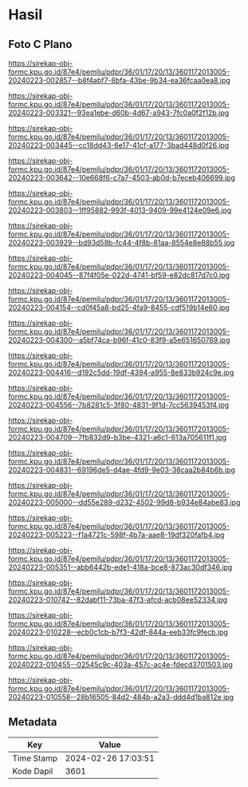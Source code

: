 # Hasil

## Foto C Plano

https://sirekap-obj-formc.kpu.go.id/87e4/pemilu/pdpr/36/01/17/20/13/3601172013005-20240223-002857--b8f4abf7-8bfa-43be-9b34-ea36fcaa0ea8.jpg

https://sirekap-obj-formc.kpu.go.id/87e4/pemilu/pdpr/36/01/17/20/13/3601172013005-20240223-003321--93ea1ebe-d60b-4d67-a943-7fc0a0f2f12b.jpg

https://sirekap-obj-formc.kpu.go.id/87e4/pemilu/pdpr/36/01/17/20/13/3601172013005-20240223-003445--cc18dd43-6e17-41cf-a177-3bad448d0f26.jpg

https://sirekap-obj-formc.kpu.go.id/87e4/pemilu/pdpr/36/01/17/20/13/3601172013005-20240223-003642--10e668f6-c7a7-4503-ab0d-b7eceb406699.jpg

https://sirekap-obj-formc.kpu.go.id/87e4/pemilu/pdpr/36/01/17/20/13/3601172013005-20240223-003803--1ff95882-993f-4013-9409-99e4124e09e6.jpg

https://sirekap-obj-formc.kpu.go.id/87e4/pemilu/pdpr/36/01/17/20/13/3601172013005-20240223-003929--bd93d58b-fc44-4f8b-81aa-8554e8e88b55.jpg

https://sirekap-obj-formc.kpu.go.id/87e4/pemilu/pdpr/36/01/17/20/13/3601172013005-20240223-004045--87f4f05e-022d-4741-bf59-e82dc817d7c0.jpg

https://sirekap-obj-formc.kpu.go.id/87e4/pemilu/pdpr/36/01/17/20/13/3601172013005-20240223-004154--cd0f45a8-bd25-4fa9-8455-cdf519b14e60.jpg

https://sirekap-obj-formc.kpu.go.id/87e4/pemilu/pdpr/36/01/17/20/13/3601172013005-20240223-004300--a5bf74ca-b96f-41c0-83f9-a5e651650769.jpg

https://sirekap-obj-formc.kpu.go.id/87e4/pemilu/pdpr/36/01/17/20/13/3601172013005-20240223-004416--d192c5dd-19df-4394-a955-8e833b924c9e.jpg

https://sirekap-obj-formc.kpu.go.id/87e4/pemilu/pdpr/36/01/17/20/13/3601172013005-20240223-004556--7b8281c5-3f80-4831-9f1d-7cc5639453f4.jpg

https://sirekap-obj-formc.kpu.go.id/87e4/pemilu/pdpr/36/01/17/20/13/3601172013005-20240223-004709--7fb832d9-b3be-4321-a6c1-613a705611f1.jpg

https://sirekap-obj-formc.kpu.go.id/87e4/pemilu/pdpr/36/01/17/20/13/3601172013005-20240223-004831--69196de5-d4ae-4fd9-9e03-38caa2b84b6b.jpg

https://sirekap-obj-formc.kpu.go.id/87e4/pemilu/pdpr/36/01/17/20/13/3601172013005-20240223-005000--dd55e289-d232-4502-99d8-b934e84abe83.jpg

https://sirekap-obj-formc.kpu.go.id/87e4/pemilu/pdpr/36/01/17/20/13/3601172013005-20240223-005223--f1a4721c-598f-4b7a-aae8-19df320fafb4.jpg

https://sirekap-obj-formc.kpu.go.id/87e4/pemilu/pdpr/36/01/17/20/13/3601172013005-20240223-005351--abb6442b-ede1-418a-bce8-873ac30df346.jpg

https://sirekap-obj-formc.kpu.go.id/87e4/pemilu/pdpr/36/01/17/20/13/3601172013005-20240223-010742--82dabf11-73ba-47f3-afcd-acb08ee52334.jpg

https://sirekap-obj-formc.kpu.go.id/87e4/pemilu/pdpr/36/01/17/20/13/3601172013005-20240223-010228--ecb0c1cb-b7f3-42df-844a-eeb33fc9fecb.jpg

https://sirekap-obj-formc.kpu.go.id/87e4/pemilu/pdpr/36/01/17/20/13/3601172013005-20240223-010455--02545c9c-403a-457c-ac4e-fdecd3701503.jpg

https://sirekap-obj-formc.kpu.go.id/87e4/pemilu/pdpr/36/01/17/20/13/3601172013005-20240223-010558--28b16505-84d2-484b-a2a3-ddd4d1ba812e.jpg


## Metadata

| Key        | Value               |
| ---------- | ------------------- |
| Time Stamp | 2024-02-26 17:03:51 |
| Kode Dapil | 3601                |



